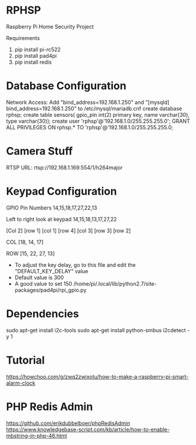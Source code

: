 # RPHSP
Raspberry Pi Home Security Project

Requirements
1. pip install pi-rc522
2. pip install pad4pi
3. pip install redis


Database Configuration
======================
Network Access: Add "bind_address=192.168.1.250" and "[mysqld] bind_address=192.168.1.250" to /etc/mysql/mariadb.cnf
create database rphsp;
create table sensors( gpio_pin int(2) primary key, name varchar(30), type varchar(30));
create user 'rphsp'@'192.168.1.0/255.255.255.0';
GRANT ALL PRIVILEGES ON rphsp.* TO 'rphsp'@'192.168.1.0/255.255.255.0;


Camera Stuff
============
RTSP URL: rtsp://192.168.1.169:554/1/h264major


Keypad Configuration
=====================
GPIO Pin Numbers
14,15,18,17,27,22,13

Left to right look at keypad 14,15,18,13,17,27,22

[Col 2] [row 1] [col 1] [row 4] [col 3] [row 3] [row 2]

COL [18, 14, 17]

ROW [15, 22, 27, 13]

* To adjust the key delay, go to this file and edit the "DEFAULT_KEY_DELAY" value
* Default value is 300
* A good value to set 150
/home/pi/.local/lib/python2.7/site-packages/pad4pi/rpi_gpio.py



Dependencies
============
sudo apt-get install i2c-tools
sudo apt-get install python-smbus
i2cdetect -y 1


Tutorial
============
https://howchoo.com/g/zwq2zwixotu/how-to-make-a-raspberry-pi-smart-alarm-clock

PHP Redis Admin
===============
https://github.com/erikdubbelboer/phpRedisAdmin
https://www.knowledgebase-script.com/kb/article/how-to-enable-mbstring-in-php-46.html
